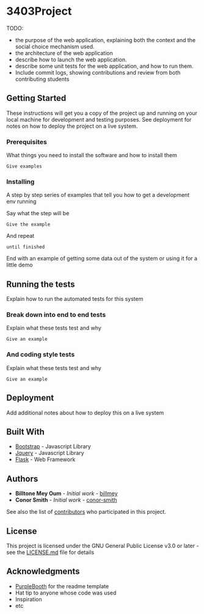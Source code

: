 # 3403Project

TODO:
- the purpose of the web application, explaining both the context and the social choice mechanism used.
- the architecture of the web application
- describe how to launch the web application.
- describe some unit tests for the web application, and how to run them.
- Include commit logs, showing contributions and review from both contributing students 

## Getting Started

These instructions will get you a copy of the project up and running on your local machine for development and testing purposes. See deployment for notes on how to deploy the project on a live system.

### Prerequisites

What things you need to install the software and how to install them

```
Give examples
```

### Installing

A step by step series of examples that tell you how to get a development env running

Say what the step will be

```
Give the example
```

And repeat

```
until finished
```

End with an example of getting some data out of the system or using it for a little demo

## Running the tests

Explain how to run the automated tests for this system

### Break down into end to end tests

Explain what these tests test and why

```
Give an example
```

### And coding style tests

Explain what these tests test and why

```
Give an example
```

## Deployment

Add additional notes about how to deploy this on a live system

## Built With

* [Bootstrap](https://getbootstrap.com/) - Javascript Library
* [Jquery](https://jquery.com/) - Javascript Library
* [Flask](http://flask.pocoo.org/) - Web Framework

## Authors

* **Billtone Mey Oum** - *Initial work* - [billmey](https://github.com/billmey)
* **Conor Smith** - *Initial work* - [conor-smith](https://github.com/conor-smith)

See also the list of [contributors](https://github.com/your/project/contributors) who participated in this project.

## License

This project is licensed under the GNU General Public License v3.0 or later - see the [LICENSE.md](LICENSE) file for details

## Acknowledgments

* [PurpleBooth](https://gist.github.com/PurpleBooth) for the readme template
* Hat tip to anyone whose code was used
* Inspiration
* etc

